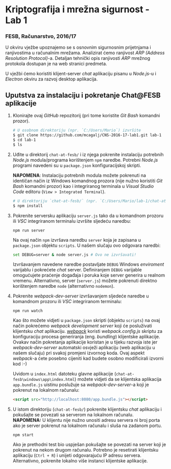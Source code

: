 # **Kriptografija i mrežna sigurnost - Lab 1**  
### FESB, Računarstvo, 2016/17

U okviru vježbe upoznajemo se s osnovnim sigurnosnim prijetnjama i ranjivostima u računalnim mrežama. Analizirat ćemo ranjivost _ARP (Address Resolution Protocol)_-a. Detaljan tehnički opis ranjivosti _ARP_ mrežnog protokola dostupan je na web stranici predmeta.  

U vježbi ćemo koristiti klijent-server _chat_ aplikaciju pisanu u _Node.js_-u i _Electron_ okviru za razvoj desktop aplikacija. 

## Uputstva za instalaciju i pokretanje Chat@FESB aplikacije
1. Klonirajte ovaj _GitHub_ repozitorij (pri tome koristite _Git Bash_ komandni prozor).  
    ```Bash
    # U osobnom direktoriju (npr. `C:/Users/Mario`) izvršite
    $ git clone https://github.com/mcagalj/CNS-2016-17-lab1.git lab-1  
    $ cd lab-1
    $ ls
   ```
 
2. Uđite u direktorij `chat-at-fesb/` i iz njega pokrenite instalaciju potrebnih _Node.js_ modula/programa korištenjem `npm` naredbe. Potrebni _Node.js_ programi navedeni su u `package.json` konfiguracijskoj skripti.  

    **NAPOMENA**: Instalaciju potrebnih modula možete pokrenuti na identičan način iz Windows komandnog prozora (nije nužno koristiti _Git Bash_ komandni prozor) kao i integriranog terminala u _Visual Studio Code_ editoru (`View > Integrated Terminal`).
    ```Bash
    # U direktoriju `chat-at-fesb/` (npr. `C:/Users/Mario/lab-1/chat-at-fesb`) izvršite
    $ npm install
    ```

3. Pokrenite serversku aplikaciju `server.js` tako da u komandnom prozoru ili _VSC_ integriranom terminalu izvršite sljedeću naredbu:
    ```
    npm run server
    ```
    Na ovaj način `npm` izvršava naredbu `server` koja je zapisana u `package.json` objektu `scripts`. U našem slučaju ovo odgovara naredbi: 
    ```Bash    
    set DEBUG=server & node server.js # Ovo ne izvršavati!
    ```
    Izvršavanjem navedene naredbe postavljate `DEBUG` Windows _enviroment_ varijablu i pokrećete _chat_ server. Definiranjem `DEBUG` varijable omogućujete praćenje događaja i poruka koje server generira u realnom vremenu. Alternativno, server (`server.js`) možete pokrenuti direktno korištenjem naredbe `node` (alternativno `nodemon`).

4. Pokrenite _webpack-dev-server_ izvršavanjem sljedeće naredbe u komandnom prozoru ili _VSC_ integriranom terminalu:
    ```
    npm run watch
    ```
    Kao što možete vidjeti u `package.json` skripti (objektu `scripts`) na ovaj način pokrećemo _webpack development server_ koji će posluživati klijentsku _chat_ aplikaciju. [_webpack_](https://webpack.js.org) koristi _webpack.config.js_ skriptu za konfiguraciju procesa generiranja (eng. _bundling_) klijentske aplikacije. Ovakav način pokretanja aplikacije koristan je u tijeku razvoja iste jer _webpack-dev-server_ automatski osvježi aplikaciju (web aplikaciju u našem slučaju) pri svakoj promjeni izvornog koda. Ovaj aspekt _webpack_-a ćete posebno cijeniti kad budete osobno modificirali izvorni kod :-)

    Uvidom u `index.html` datoteku glavne aplikacije (`chat-at-fesb\windows\app\index.html`) možete vidjeti da se klijentska aplikacija `app.bundle.js` uistinu poslužuje sa _webpack-dev-server_-a koji je pokrenut na lokalnom računalu:
    ```html 
    <script src="http://localhost:8080/app.bundle.js"></script>
    ```

5. U istom direktoriju (`chat-at-fesb/`) pokrenite klijentsku _chat_ aplikaciju i pokušajte se povezati sa serverom na lokalnom računalu.  
**NAPOMENA:** U klijentu nije nužno unositi adresu servera ni broj porta ako je server pokrenut na lokalnom računalu i sluša na zadanom portu.
    ```
    npm start
    ```
    Ako je prethodni test bio uspješan pokušajte se povezati na server koji je pokrenut na nekom drugom računalu. Potrebno je resetirati klijentsku aplikaciju (`Ctrl + R`) i unijeti odgovarajuću IP adresu servera. Alternativno, pokrenite lokalno više instanci klijentske aplikacije.